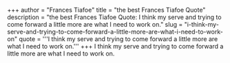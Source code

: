 +++
author = "Frances Tiafoe"
title = "the best Frances Tiafoe Quote"
description = "the best Frances Tiafoe Quote: I think my serve and trying to come forward a little more are what I need to work on."
slug = "i-think-my-serve-and-trying-to-come-forward-a-little-more-are-what-i-need-to-work-on"
quote = '''I think my serve and trying to come forward a little more are what I need to work on.'''
+++
I think my serve and trying to come forward a little more are what I need to work on.
